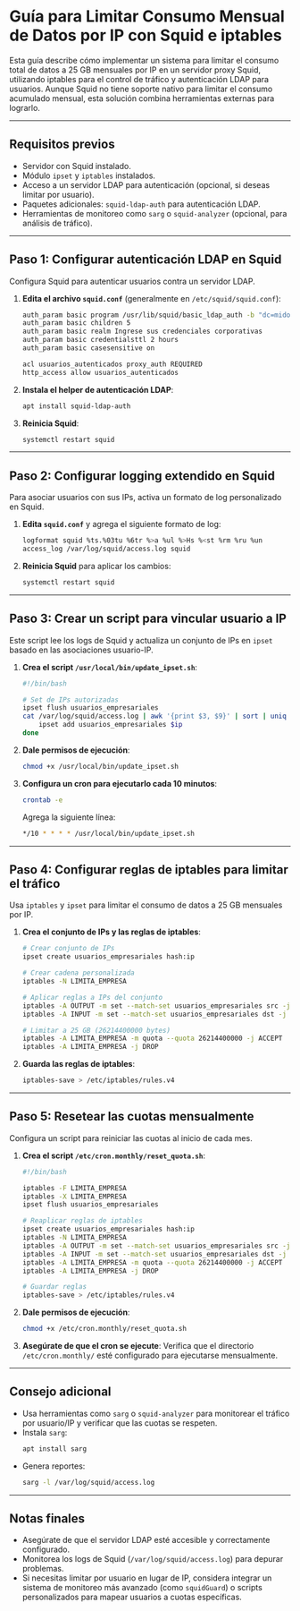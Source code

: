 # Guía para Limitar Consumo Mensual de Datos por IP con Squid e iptables

Esta guía describe cómo implementar un sistema para limitar el consumo total de datos a 25 GB mensuales por IP en un servidor proxy Squid, utilizando iptables para el control de tráfico y autenticación LDAP para usuarios. Aunque Squid no tiene soporte nativo para limitar el consumo acumulado mensual, esta solución combina herramientas externas para lograrlo.

---

## Requisitos previos
- Servidor con Squid instalado.
- Módulo `ipset` y `iptables` instalados.
- Acceso a un servidor LDAP para autenticación (opcional, si deseas limitar por usuario).
- Paquetes adicionales: `squid-ldap-auth` para autenticación LDAP.
- Herramientas de monitoreo como `sarg` o `squid-analyzer` (opcional, para análisis de tráfico).

---

## Paso 1: Configurar autenticación LDAP en Squid
Configura Squid para autenticar usuarios contra un servidor LDAP.

1. **Edita el archivo `squid.conf`** (generalmente en `/etc/squid/squid.conf`):
   ```bash
   auth_param basic program /usr/lib/squid/basic_ldap_auth -b "dc=midominio,dc=com" -D "cn=admin,dc=midominio,dc=com" -w 'tu_contraseña' -f "uid=%s" -h ldap.servidor.cu
   auth_param basic children 5
   auth_param basic realm Ingrese sus credenciales corporativas
   auth_param basic credentialsttl 2 hours
   auth_param basic casesensitive on

   acl usuarios_autenticados proxy_auth REQUIRED
   http_access allow usuarios_autenticados
   ```

2. **Instala el helper de autenticación LDAP**:
   ```bash
   apt install squid-ldap-auth
   ```

3. **Reinicia Squid**:
   ```bash
   systemctl restart squid
   ```

---

## Paso 2: Configurar logging extendido en Squid
Para asociar usuarios con sus IPs, activa un formato de log personalizado en Squid.

1. **Edita `squid.conf`** y agrega el siguiente formato de log:
   ```bash
   logformat squid %ts.%03tu %6tr %>a %ul %>Hs %<st %rm %ru %un
   access_log /var/log/squid/access.log squid
   ```

2. **Reinicia Squid** para aplicar los cambios:
   ```bash
   systemctl restart squid
   ```

---

## Paso 3: Crear un script para vincular usuario a IP
Este script lee los logs de Squid y actualiza un conjunto de IPs en `ipset` basado en las asociaciones usuario-IP.

1. **Crea el script `/usr/local/bin/update_ipset.sh`**:
   ```bash
   #!/bin/bash

   # Set de IPs autorizadas
   ipset flush usuarios_empresariales
   cat /var/log/squid/access.log | awk '{print $3, $9}' | sort | uniq | while read ip user; do
       ipset add usuarios_empresariales $ip
   done
   ```

2. **Dale permisos de ejecución**:
   ```bash
   chmod +x /usr/local/bin/update_ipset.sh
   ```

3. **Configura un cron para ejecutarlo cada 10 minutos**:
   ```bash
   crontab -e
   ```
   Agrega la siguiente línea:
   ```bash
   */10 * * * * /usr/local/bin/update_ipset.sh
   ```

---

## Paso 4: Configurar reglas de iptables para limitar el tráfico
Usa `iptables` y `ipset` para limitar el consumo de datos a 25 GB mensuales por IP.

1. **Crea el conjunto de IPs y las reglas de iptables**:
   ```bash
   # Crear conjunto de IPs
   ipset create usuarios_empresariales hash:ip

   # Crear cadena personalizada
   iptables -N LIMITA_EMPRESA

   # Aplicar reglas a IPs del conjunto
   iptables -A OUTPUT -m set --match-set usuarios_empresariales src -j LIMITA_EMPRESA
   iptables -A INPUT -m set --match-set usuarios_empresariales dst -j LIMITA_EMPRESA

   # Limitar a 25 GB (26214400000 bytes)
   iptables -A LIMITA_EMPRESA -m quota --quota 26214400000 -j ACCEPT
   iptables -A LIMITA_EMPRESA -j DROP
   ```

2. **Guarda las reglas de iptables**:
   ```bash
   iptables-save > /etc/iptables/rules.v4
   ```

---

## Paso 5: Resetear las cuotas mensualmente
Configura un script para reiniciar las cuotas al inicio de cada mes.

1. **Crea el script `/etc/cron.monthly/reset_quota.sh`**:
   ```bash
   #!/bin/bash

   iptables -F LIMITA_EMPRESA
   iptables -X LIMITA_EMPRESA
   ipset flush usuarios_empresariales

   # Reaplicar reglas de iptables
   ipset create usuarios_empresariales hash:ip
   iptables -N LIMITA_EMPRESA
   iptables -A OUTPUT -m set --match-set usuarios_empresariales src -j LIMITA_EMPRESA
   iptables -A INPUT -m set --match-set usuarios_empresariales dst -j LIMITA_EMPRESA
   iptables -A LIMITA_EMPRESA -m quota --quota 26214400000 -j ACCEPT
   iptables -A LIMITA_EMPRESA -j DROP

   # Guardar reglas
   iptables-save > /etc/iptables/rules.v4
   ```

2. **Dale permisos de ejecución**:
   ```bash
   chmod +x /etc/cron.monthly/reset_quota.sh
   ```

3. **Asegúrate de que el cron se ejecute**:
   Verifica que el directorio `/etc/cron.monthly/` esté configurado para ejecutarse mensualmente.

---

## Consejo adicional
- Usa herramientas como `sarg` o `squid-analyzer` para monitorear el tráfico por usuario/IP y verificar que las cuotas se respeten.
- Instala `sarg`:
  ```bash
  apt install sarg
  ```
- Genera reportes:
  ```bash
  sarg -l /var/log/squid/access.log
  ```

---

## Notas finales
- Asegúrate de que el servidor LDAP esté accesible y correctamente configurado.
- Monitorea los logs de Squid (`/var/log/squid/access.log`) para depurar problemas.
- Si necesitas limitar por usuario en lugar de IP, considera integrar un sistema de monitoreo más avanzado (como `squidGuard`) o scripts personalizados para mapear usuarios a cuotas específicas.